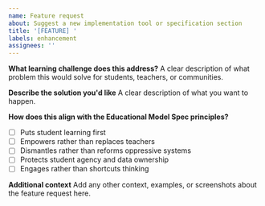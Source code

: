 ```yaml
---
name: Feature request
about: Suggest a new implementation tool or specification section
title: '[FEATURE] '
labels: enhancement
assignees: ''
---
```


**What learning challenge does this address?**
A clear description of what problem this would solve for students, teachers, or communities.

**Describe the solution you'd like**
A clear description of what you want to happen.

**How does this align with the Educational Model Spec principles?**
- [ ] Puts student learning first
- [ ] Empowers rather than replaces teachers
- [ ] Dismantles rather than reforms oppressive systems
- [ ] Protects student agency and data ownership
- [ ] Engages rather than shortcuts thinking

**Additional context**
Add any other context, examples, or screenshots about the feature request here.

